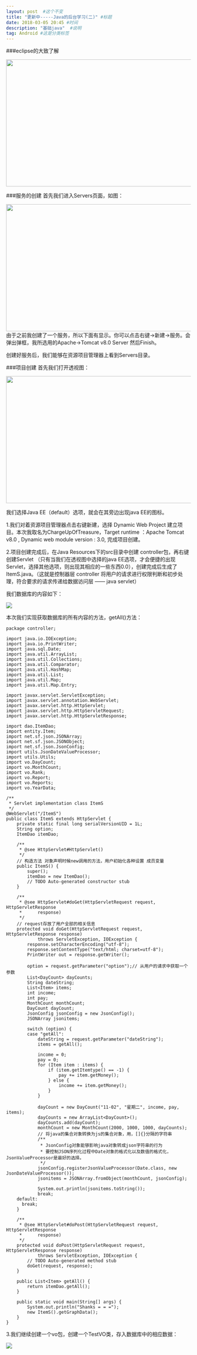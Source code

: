 ```yaml
---
layout: post  #这个不变
title: "更新中-----Java的后台学习(二)" #标题
date: 2018-03-05 20:45 #时间
description: "基础java"  #说明
tag: Android #这是分类标签
---
```

###eclipse的大致了解
<div>
  <img src="/images/image/javaLearn1.png" width="562" height="346"/>
</div>

###服务的创建
首先我们进入Servers页面，如图：

<div>
  <img src="/images/image/javaLearn1_2.png" width="562" height="346"/>
</div>
由于之前我创建了一个服务，所以下面有显示。你可以点击右键->新建->服务。会弹出弹框，我所选用的Apache->Tomcat v8.0 Server 然后Finish。

创建好服务后，我们能够在资源项目管理器上看到Servers目录。

###项目创建
首先我们打开透视图：
<div>
  <img src="/images/image/javaLearn1_3.png" width="562" height="346"/>
</div>

我们选择Java EE（default）选项，就会在其旁边出现java EE的图标。

1.我们对着资源项目管理器点击右键新建，选择 Dynamic Web Project 建立项目。本次我取名为ChargeUpOfTreasure，Target runtime ：Apache Tomcat v8.0 ,
Dynamic web module version : 3.0, 完成项目创建。

2.项目创建完成后，在Java Resources下的src目录中创建 controller包，再右键创建Servlet （只有当我们在透视图中选择的java EE选项，才会便捷的出现Servlet，选择其他选项，则出现其相应的一些东西0.0），创建完成后生成了ItemS.java。（这就是控制器层 controller 将用户的请求进行权限判断和初步处理，符合要求的请求传递给数据访问层 —— java servlet）

我们数据库的内容如下：
<div>
  <img src="/images/image/javaLearn1_5.png">
</div>

本次我们实现获取数据库的所有内容的方法，getAll()方法：
```
package controller;

import java.io.IOException;
import java.io.PrintWriter;
import java.sql.Date;
import java.util.ArrayList;
import java.util.Collections;
import java.util.Comparator;
import java.util.HashMap;
import java.util.List;
import java.util.Map;
import java.util.Map.Entry;

import javax.servlet.ServletException;
import javax.servlet.annotation.WebServlet;
import javax.servlet.http.HttpServlet;
import javax.servlet.http.HttpServletRequest;
import javax.servlet.http.HttpServletResponse;

import dao.ItemDao;
import entity.Item;
import net.sf.json.JSONArray;
import net.sf.json.JSONObject;
import net.sf.json.JsonConfig;
import utils.JsonDateValueProcessor;
import utils.Utils;
import vo.DayCount;
import vo.MonthCount;
import vo.Rank;
import vo.Report;
import vo.Reports;
import vo.YearData;

/**
 * Servlet implementation class ItemS
 */
@WebServlet("/ItemS")
public class ItemS extends HttpServlet {
	private static final long serialVersionUID = 1L;
	String option;
	ItemDao itemDao;

	/**
	 * @see HttpServlet#HttpServlet()
	 */
	// 构造方法 对象声明时候new调用的方法，用户初始化各种设置 成员变量
	public ItemS() {
		super();
		itemDao = new ItemDao();
		// TODO Auto-generated constructor stub
	}

	/**
	 * @see HttpServlet#doGet(HttpServletRequest request, HttpServletResponse
	 *      response)
	 */
	// request存放了用户全部的相关信息
	protected void doGet(HttpServletRequest request, HttpServletResponse response)
			throws ServletException, IOException {
		response.setCharacterEncoding("utf-8");
		response.setContentType("text/html; charset=utf-8");
		PrintWriter out = response.getWriter();

		option = request.getParameter("option");// 从用户的请求中获取一个参数
		List<DayCount> dayCounts;
		String dateString;
		List<Item> items;
		int income;
		int pay;
		MonthCount monthCount;
		DayCount dayCount;
		JsonConfig jsonConfig = new JsonConfig();
		JSONArray jsonitems;

		switch (option) {
		case "getAll":
			dateString = request.getParameter("dateString");
			items = getAll();

			income = 0;
			pay = 0;
			for (Item item : items) {
				if (item.getItemtype() == -1) {
					pay += item.getMoney();
				} else {
					income += item.getMoney();
				}
			}

			dayCount = new DayCount("11-02", "星期二", income, pay, items);
			dayCounts = new ArrayList<DayCount>();
			dayCounts.add(dayCount);
			monthCount = new MonthCount(2000, 1000, 1000, dayCounts);
			// 将java的集合对象转换为js的集合对象，用，[]{}分隔的字符串
			/**
			 * JsonConfig对象能够影响java对象转成json字符串的行为
			 * 要控制JSON序列化过程中Date对象的格式化以及数值的格式化，JsonValueProcessor是最好的选择。
			 */
			jsonConfig.registerJsonValueProcessor(Date.class, new JsonDateValueProcessor());
			jsonitems = JSONArray.fromObject(monthCount, jsonConfig);

			System.out.println(jsonitems.toString());
			break;
    default:
      break;
	}

	/**
	 * @see HttpServlet#doPost(HttpServletRequest request, HttpServletResponse
	 *      response)
	 */
	protected void doPost(HttpServletRequest request, HttpServletResponse response)
			throws ServletException, IOException {
		// TODO Auto-generated method stub
		doGet(request, response);
	}

	public List<Item> getAll() {
		return itemDao.getAll();
	}

	public static void main(String[] args) {
		System.out.println("Shanks = = =");
		new ItemS().getGraphData();
	}
}
```

3.我们继续创建一个vo包，创建一个TestVO类，存入数据库中的相应数据：
<div>
  <img src="/images/image/javaLearn1_4.png"/>
</div>
